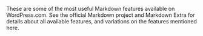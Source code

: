 These are some of the most useful Markdown features available on WordPress.com. See the official Markdown project and Markdown Extra for details about all available features, and variations on the features mentioned here.

